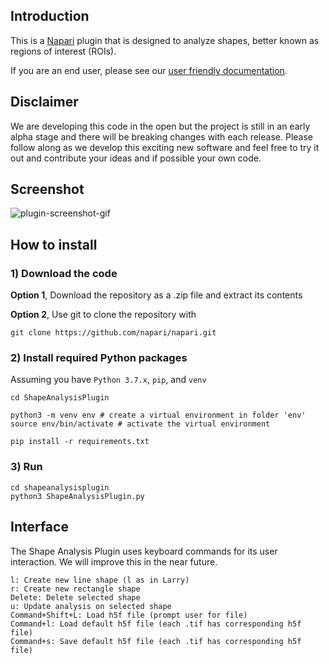 ## Introduction

This is a [Napari][napari] plugin that is designed to analyze shapes, better known as regions of interest (ROIs).

If you are an end user, please see our [user friendly documentation](http://blog.cudmore.io/ShapeAnalysisPlugin/).

## Disclaimer

We are developing this code in the open but the project is still in an early alpha stage and there will be breaking changes with each release. Please follow along as we develop this exciting new software and feel free to try it out and contribute your ideas and if possible your own code.

## Screenshot

![plugin-screenshot-gif](img/shape-analysis-plugin.gif)


## How to install

### 1) Download the code

**Option 1**, Download the repository as a .zip file and extract its contents

**Option 2**, Use git to clone the repository with

```
git clone https://github.com/napari/napari.git
```

### 2) Install required Python packages

Assuming you have `Python 3.7.x`, `pip`, and `venv`

```
cd ShapeAnalysisPlugin

python3 -m venv env # create a virtual environment in folder 'env'
source env/bin/activate # activate the virtual environment

pip install -r requirements.txt
```

### 3) Run

```
cd shapeanalysisplugin
python3 ShapeAnalysisPlugin.py
```

## Interface

The Shape Analysis Plugin uses keyboard commands for its user interaction. We will improve this in the near future. 

```
l: Create new line shape (l as in Larry)
r: Create new rectangle shape
Delete: Delete selected shape
u: Update analysis on selected shape
Command+Shift+L: Load h5f file (prompt user for file)
Command+l: Load default h5f file (each .tif has corresponding h5f file)
Command+s: Save default h5f file (each .tif has corresponding h5f file)
```





[napari]: https://napari.org/
[napari github]: https://github.com/napari/napari
[python-multiprocessing]: https://docs.python.org/2/library/multiprocessing.html
[sinoatrial-node]: https://en.wikipedia.org/wiki/Sinoatrial_node
[gcamp]: https://en.wikipedia.org/wiki/GCaMP
[endothelial-cells]: https://en.wikipedia.org/wiki/Endothelium
[czi]: https://chanzuckerberg.com/